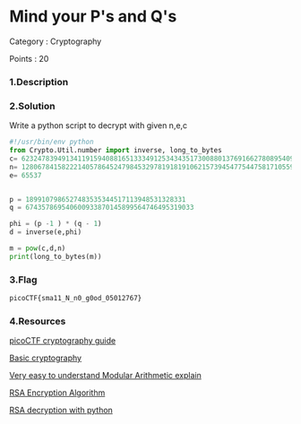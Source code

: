 # Mind your P's and Q's

Category : Cryptography

Points : 20

### 1.Description
[]()
### 2.Solution

Write a python script to decrypt with given n,e,c
```python
#!/usr/bin/env python
from Crypto.Util.number import inverse, long_to_bytes
c= 62324783949134119159408816513334912534343517300880137691662780895409992760262021
n= 1280678415822214057864524798453297819181910621573945477544758171055968245116423923
e= 65537


p = 1899107986527483535344517113948531328331
q = 674357869540600933870145899564746495319033

phi = (p -1 ) * (q - 1)
d = inverse(e,phi)

m = pow(c,d,n)
print(long_to_bytes(m))
```
### 3.Flag

```bash
picoCTF{sma11_N_n0_g0od_05012767}
```
### 4.Resources
[picoCTF cryptography guide](https://picoctf.org/learning_guides/Book-2-Cryptography.pdf)

[Basic cryptography](https://youtube.com/playlist?list=PL1ZN4kabqbof_aDUyIcD6tQntun8LLIgL)

[Very easy to understand Modular Arithmetic explain](https://www.youtube.com/watch?v=-zEcHLdABfo)

[RSA Encryption Algorithm](https://www.youtube.com/watch?v=wXB-V_Keiu8)

[RSA decryption with python](https://www.youtube.com/watch?v=Ovi33rfaLLk&t=135s)
